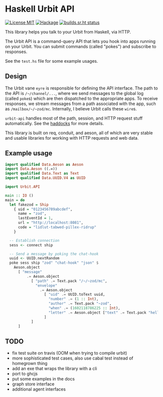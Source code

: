 # Haskell Urbit API

[![License MIT](https://img.shields.io/badge/license-MIT-brightgreen.svg)](https://opensource.org/licenses/MIT)
[![Hackage](https://img.shields.io/hackage/v/urbit-api.svg?style=flat)](https://hackage.haskell.org/package/urbit-api)
[![builds.sr.ht status](https://builds.sr.ht/~ben/urbit-api.svg)](https://builds.sr.ht/~ben/urbit-api?)



This library helps you talk to your Urbit from Haskell, via HTTP.

The Urbit API is a command-query API that lets you hook into apps running on
your Urbit. You can submit commands (called "pokes") and subscribe to
responses.

See the `test.hs` file for some example usages.

## Design

The Urbit vane `eyre` is responsible for defining the API interface. The path to
the API is `/~/channel/...`, where we send messages to the global log (called
`poke`s) which are then dispatched to the appropriate apps. To receive
responses, we stream messages from a path associated with the app, such as
`/mailbox/~/~zod/mc`. Internally, I believe Urbit calls these `wire`s.

`urbit-api` handles most of the path, session, and HTTP request stuff
automatically. See the
[haddocks](https://hackage.haskell.org/package/urbit-api/docs/Urbit-API.html)
for more details.

This library is built on req, conduit, and aeson, all of which are very stable
and usable libraries for working with HTTP requests and web data.

## Example usage

```haskell
import qualified Data.Aeson as Aeson
import Data.Aeson ((.=))
import qualified Data.Text as Text
import qualified Data.UUID.V4 as UUID

import Urbit.API

main :: IO ()
main = do
  let fakezod = Ship
    { uid = "0123456789abcdef",
      name = "zod",
      lastEventId = 1,
      url = "http://localhost:8081",
      code = "lidlut-tabwed-pillex-ridrup"
    }

  -- Establish connection
  sess <- connect ship

  -- Send a message by poking the chat-hook
  uuid <- UUID.nextRandom
  poke sess ship "zod" "chat-hook" "json" $
    Aeson.object
      [ "message"
          .= Aeson.object
            [ "path" .= Text.pack "/~/~zod/mc",
              "envelope"
                .= Aeson.object
                  [ "uid" .= UUID.toText uuid,
                    "number" .= (1 :: Int),
                    "author" .= Text.pack "~zod",
                    "when" .= (1602118786225 :: Int),
                    "letter" .= Aeson.object ["text" .= Text.pack "hello world from haskell!"]
                  ]
            ]
      ]
```

## TODO

- fix test suite on travis (OOM when trying to compile urbit)
- more sophisticated test cases, also use cabal test instead of homegrown thing
- add an exe that wraps the library with a cli
- port to ghcjs
- put some examples in the docs
- graph store interface
- additional agent interfaces
